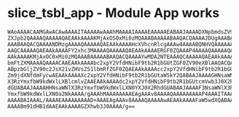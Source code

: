 # slice_tsbl_app - Module App works

    WAoAAAACAAMGAwACAwAAAAITAAAAAwAAAhMAAAAIAAAAEAAAAAEABAAJAAAADXNpbmdsZV9w
    ZXJpb2QAAAAQAAAAAQAEAAkAAAAKMjAxOS0xMi0zMQAAABAAAAABAAQACQAAAAJDUgAAABAA
    AAABAAQACQAAAANDMzgAAAAQAAAAAQAEAAkAAAAHcXVhcnRlcgAAAw4AAAABQNHVQAAAAAAA
    AAQCAAAAAQAEAAkAAAAFY2xhc3MAAAAQAAAAAQAEAAkAAAAERGF0ZQAAAP4AAAAQAAAAAQAE
    AAkAAAAKMjAxOC0xMi0zMQAAABAAAAABAAQACQAAAAYwMDA2NTEAAAQCAAAAAQAEAAkAAAAF
    bmFtZXMAAAAQAAAACAAEAAkAAAAbc2xpY2VfdHNibF9tb2R1bGUtZGF0ZV90eXBlAAQACQAA
    ABpzbGljZV90c2JsX21vZHVsZS1lbmRfZGF0ZQAEAAkAAAAcc2xpY2VfdHNibF9tb2R1bGUt
    Zm9jdXNfdmFycwAEAAkAAAAXc2xpY2VfdHNibF9tb2R1bGUtaW5kY2QABAAJAAAAGHNsaWNl
    X3RzYmxfbW9kdWxlLXBlcmlvZAAEAAkAAAAdc2xpY2VfdHNibF9tb2R1bGUtcmVwb3J0X2Rh
    dGUABAAJAAAAHHNsaWNlX3RzYmxfbW9kdWxlLXN0YXJ0X2RhdGUABAAJAAAAF3NsaWNlX3Rz
    YmxfbW9kdWxlLXN0a2NkAAAA/gAAAhMAAAAAAAAEAgAAAv8AAAAQAAAAAAAAAP4AAAITAAAA
    AAAABAIAAAL/AAAAEAAAAAAAAAD+AAAEAgAAAv8AAAAQAAAAAwAEAAkAAAAFaW5wdXQABAAJ
    AAAABm91dHB1dAAEAAkAAAAGZXhwb3J0AAAA/g==

